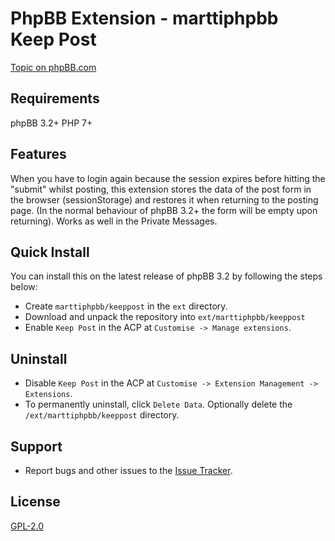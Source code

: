 # PhpBB Extension - marttiphpbb Keep Post

[Topic on phpBB.com](https://www.phpbb.com/community/viewtopic.php?f=456&t=2471691)

## Requirements

phpBB 3.2+ PHP 7+

## Features

When you have to login again because the session expires before hitting the "submit" whilst posting, this extension stores the data of the post form in the browser (sessionStorage) and restores it when returning to the posting page. (In the normal behaviour of phpBB 3.2+ the form will be empty upon returning).
Works as well in the Private Messages.

## Quick Install

You can install this on the latest release of phpBB 3.2 by following the steps below:

* Create `marttiphpbb/keeppost` in the `ext` directory.
* Download and unpack the repository into `ext/marttiphpbb/keeppost`
* Enable `Keep Post` in the ACP at `Customise -> Manage extensions`.

## Uninstall

* Disable `Keep Post` in the ACP at `Customise -> Extension Management -> Extensions`.
* To permanently uninstall, click `Delete Data`. Optionally delete the `/ext/marttiphpbb/keeppost` directory.

## Support

* Report bugs and other issues to the [Issue Tracker](https://github.com/marttiphpbb/phpbb-ext-keeppost/issues).

## License

[GPL-2.0](license.txt)
